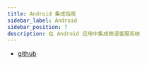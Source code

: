 ```yaml
---
title: Android 集成指南
sidebar_label: Android
sidebar_position: 7
description: 在 Android 应用中集成微语客服系统
---
```


- [github](https://github.com/Bytedesk/bytedesk-android)
